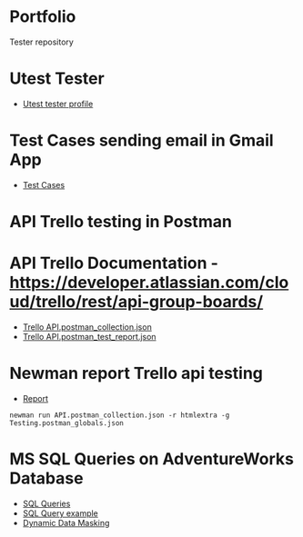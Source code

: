 # Portfolio
Tester repository

# Utest Tester

* [Utest tester profile](https://raw.githubusercontent.com/m-ciesielski-lab/portfolio/master/Utest/utest%20profile.jpg)

# Test Cases sending email in Gmail App

* [Test Cases](https://docs.google.com/spreadsheets/d/18HeMUuabw2MLaa_htemN8Tqo2FxJwA0CDvit4rX_Tvg/edit?usp=sharing)

# API Trello testing in Postman

# API Trello Documentation - https://developer.atlassian.com/cloud/trello/rest/api-group-boards/

* [Trello API.postman_collection.json](https://github.com/m-ciesielski-lab/portfolio/blob/master/Postman%20Collection/Trello%20API.postman_collection.json)
* [Trello API.postman_test_report.json](https://github.com/m-ciesielski-lab/portfolio/blob/master/Postman%20Collection/Trello%20API.postman_test_report.json)

# Newman report Trello api testing

* [Report](https://drive.google.com/file/d/1Pyv64fk3Qpc4mLmSpTF0JelPBGp7Qt4J/view?usp=sharing)

```newman run API.postman_collection.json -r htmlextra -g Testing.postman_globals.json```

# MS SQL Queries on AdventureWorks Database

* [SQL Queries](https://github.com/m-ciesielski-lab/portfolio/blob/master/SQL%20Queries/AdventureWorks%20Queries.sql)
* [SQL Query example](https://raw.githubusercontent.com/m-ciesielski-lab/portfolio/master/SQL%20Queries/Query.jpg)
* [Dynamic Data Masking](-)
